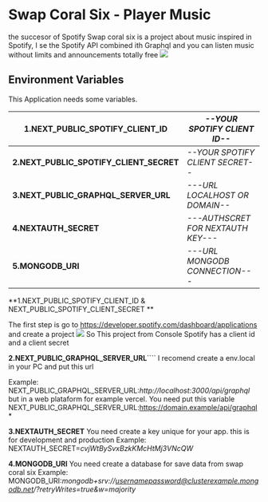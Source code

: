 # **Swap Coral Six - Player Music**

the succesor of Spotify
Swap coral six is a project about music inspired in Spotify, I se the Spotify API combined ith Graphql and you can listen music without limits and announcements totally free
![](https://res.cloudinary.com/whil/image/upload/v1662829817/swapcoralsix_s4th49.png)

## **Environment Variables**

This Application needs some variables.

| **1.NEXT_PUBLIC_SPOTIFY_CLIENT_ID**     | _--YOUR SPOTIFY CLIENT ID--_       |
| --------------------------------------- | ---------------------------------- |
| **2.NEXT_PUBLIC_SPOTIFY_CLIENT_SECRET** | _--YOUR SPOTIFY CLIENT SECRET--_   |
| **3.NEXT_PUBLIC_GRAPHQL_SERVER_URL**    | _---URL LOCALHOST OR DOMAIN--_     |
| **4.NEXTAUTH_SECRET**                   | _---AUTHSCRET FOR NEXTAUTH KEY---_ |
| **5.MONGODB_URI**                       | _---URL MONGODB CONNECTION---_     |

**1.NEXT_PUBLIC_SPOTIFY_CLIENT_ID & NEXT_PUBLIC_SPOTIFY_CLIENT_SECRET **

The first step is go to https://developer.spotify.com/dashboard/applications and create a project
![](https://res.cloudinary.com/whil/image/upload/v1668403391/SWAAAP_zz545x.png)
So This project from Console Spotify has a client id and a client secret

**2.NEXT_PUBLIC_GRAPHQL_SERVER_URL**````
I recomend create a env.local in your PC and put this url

Example:
NEXT_PUBLIC_GRAPHQL_SERVER_URL:_http://localhost:3000/api/graphql_
but in a web plataform for example vercel. You need put this variable
NEXT_PUBLIC_GRAPHQL_SERVER_URL:https://domain.example/api/graphql*

**3.NEXTAUTH_SECRET**
You need create a key unique for your app. this is for development and production
Example:
NEXTAUTH_SECRET=_cvjWtBySvxBzkKMcHtMj3VNcQW_

**4.MONGODB_URI**
You need create a database for save data from swap coral six
Example:
MONGODB_URI:_mongodb+srv://usernamepassword@clusterexample.mongodb.net/?retryWrites=true&w=majority_
